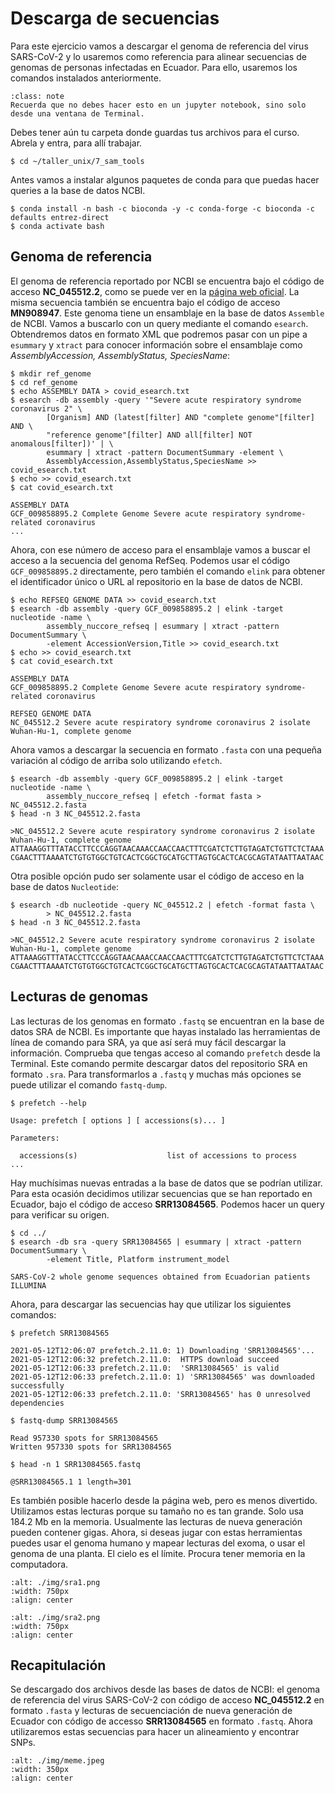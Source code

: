 # Descarga de secuencias

Para este ejercicio vamos a descargar el genoma de referencia del virus SARS-CoV-2 y lo usaremos como referencia para alinear secuencias de genomas de personas infectadas en Ecuador. Para ello, usaremos los comandos instalados anteriormente.

```{admonition} Nota
:class: note
Recuerda que no debes hacer esto en un jupyter notebook, sino solo desde una ventana de Terminal.
```

Debes tener aún tu carpeta donde guardas tus archivos para el curso. Abrela y entra, para allí trabajar. 

```shell
$ cd ~/taller_unix/7_sam_tools
```

Antes vamos a instalar algunos paquetes de conda para que puedas hacer queries a la base de datos NCBI.

```shell
$ conda install -n bash -c bioconda -y -c conda-forge -c bioconda -c defaults entrez-direct
$ conda activate bash
```

## Genoma de referencia

El genoma de referencia reportado por NCBI se encuentra bajo el código de acceso **NC_045512.2**, como se puede ver en la [página web oficial](https://www.ncbi.nlm.nih.gov/sars-cov-2/). La misma secuencia también se encuentra bajo el código de acceso **MN908947**. Este genoma tiene un ensamblaje en la base de datos `Assemble` de NCBI. Vamos a buscarlo con un query mediante el comando `esearch`. Obtendremos datos en formato XML que podremos pasar con un pipe a `esummary` y `xtract` para conocer información sobre el ensamblaje como *AssemblyAccession, AssemblyStatus, SpeciesName*:

```shell
$ mkdir ref_genome
$ cd ref_genome
$ echo ASSEMBLY DATA > covid_esearch.txt
$ esearch -db assembly -query '"Severe acute respiratory syndrome coronavirus 2" \  
        [Organism] AND (latest[filter] AND "complete genome"[filter] AND \ 
        "reference genome"[filter] AND all[filter] NOT anomalous[filter])' | \
        esummary | xtract -pattern DocumentSummary -element \
        AssemblyAccession,AssemblyStatus,SpeciesName >> covid_esearch.txt
$ echo >> covid_esearch.txt
$ cat covid_esearch.txt

ASSEMBLY DATA
GCF_009858895.2	Complete Genome	Severe acute respiratory syndrome-related coronavirus
...
```

Ahora, con ese número de acceso para el ensamblaje vamos a buscar el acceso a la secuencia del genoma RefSeq. Podemos usar el código `GCF_009858895.2` directamente, pero también el comando `elink` para obtener el identificador único o URL al repositorio en la base de datos de NCBI. 

```shell
$ echo REFSEQ GENOME DATA >> covid_esearch.txt
$ esearch -db assembly -query GCF_009858895.2 | elink -target nucleotide -name \
        assembly_nuccore_refseq | esummary | xtract -pattern DocumentSummary \
        -element AccessionVersion,Title >> covid_esearch.txt
$ echo >> covid_esearch.txt
$ cat covid_esearch.txt

ASSEMBLY DATA
GCF_009858895.2	Complete Genome	Severe acute respiratory syndrome-related coronavirus

REFSEQ GENOME DATA
NC_045512.2	Severe acute respiratory syndrome coronavirus 2 isolate Wuhan-Hu-1, complete genome
```

Ahora vamos a descargar la secuencia en formato `.fasta` con una pequeña variación al código de arriba solo utilizando `efetch`. 

```shell
$ esearch -db assembly -query GCF_009858895.2 | elink -target nucleotide -name \
        assembly_nuccore_refseq | efetch -format fasta > NC_045512.2.fasta
$ head -n 3 NC_045512.2.fasta

>NC_045512.2 Severe acute respiratory syndrome coronavirus 2 isolate Wuhan-Hu-1, complete genome
ATTAAAGGTTTATACCTTCCCAGGTAACAAACCAACCAACTTTCGATCTCTTGTAGATCTGTTCTCTAAA
CGAACTTTAAAATCTGTGTGGCTGTCACTCGGCTGCATGCTTAGTGCACTCACGCAGTATAATTAATAAC
```


Otra posible opción pudo ser solamente usar el código de acceso en la base de datos `Nucleotide`:

```shell
$ esearch -db nucleotide -query NC_045512.2 | efetch -format fasta \
        > NC_045512.2.fasta
$ head -n 3 NC_045512.2.fasta

>NC_045512.2 Severe acute respiratory syndrome coronavirus 2 isolate Wuhan-Hu-1, complete genome
ATTAAAGGTTTATACCTTCCCAGGTAACAAACCAACCAACTTTCGATCTCTTGTAGATCTGTTCTCTAAA
CGAACTTTAAAATCTGTGTGGCTGTCACTCGGCTGCATGCTTAGTGCACTCACGCAGTATAATTAATAAC
```

## Lecturas de genomas 

Las lecturas de los genomas en formato `.fastq` se encuentran en la base de datos SRA de NCBI. Es importante que hayas instalado las herramientas de línea de comando para SRA, ya que así será muy fácil descargar la información. Comprueba que tengas acceso al comando `prefetch` desde la Terminal. Este comando permite descargar datos del repositorio SRA en formato `.sra`. Para transformarlos a `.fastq` y muchas más opciones se puede utilizar el comando `fastq-dump`. 

```shell
$ prefetch --help

Usage: prefetch [ options ] [ accessions(s)... ]

Parameters:

  accessions(s)                    list of accessions to process
...
```

Hay muchísimas nuevas entradas a la base de datos que se podrían utilizar. Para esta ocasión decidimos utilizar secuencias que se han reportado en Ecuador, bajo el código de acceso **SRR13084565**. Podemos hacer un query para verificar su origen. 

```shell
$ cd ../
$ esearch -db sra -query SRR13084565 | esummary | xtract -pattern DocumentSummary \
        -element Title, Platform instrument_model

SARS-CoV-2 whole genome sequences obtained from Ecuadorian patients	ILLUMINA
```

Ahora, para descargar las secuencias hay que utilizar los siguientes comandos:

```shell
$ prefetch SRR13084565

2021-05-12T12:06:07 prefetch.2.11.0: 1) Downloading 'SRR13084565'...
2021-05-12T12:06:32 prefetch.2.11.0:  HTTPS download succeed
2021-05-12T12:06:33 prefetch.2.11.0:  'SRR13084565' is valid
2021-05-12T12:06:33 prefetch.2.11.0: 1) 'SRR13084565' was downloaded successfully
2021-05-12T12:06:33 prefetch.2.11.0: 'SRR13084565' has 0 unresolved dependencies

$ fastq-dump SRR13084565

Read 957330 spots for SRR13084565
Written 957330 spots for SRR13084565

$ head -n 1 SRR13084565.fastq

@SRR13084565.1 1 length=301
```

Es también posible hacerlo desde la página web, pero es menos divertido. Utilizamos estas lecturas porque su tamaño no es tan grande. Solo usa 184.2 Mb en la memoria. Usualmente las lecturas de nueva generación pueden contener gigas. Ahora, si deseas jugar con estas herramientas puedes usar el genoma humano y mapear lecturas del exoma, o usar el genoma de una planta. El cielo es el límite. Procura tener memoria en la computadora.

```{image} ./img/sra1.png
:alt: ./img/sra1.png
:width: 750px
:align: center
```
```{image} ./img/sra2.png
:alt: ./img/sra2.png
:width: 750px
:align: center
```

## Recapitulación

Se descargado dos archivos desde las bases de datos de NCBI: el genoma de referencia del virus SARS-CoV-2 con código de acceso **NC_045512.2** en formato `.fasta` y lecturas de secuenciación de nueva generación de Ecuador con código de accesso **SRR13084565** en formato `.fastq`. Ahora utilizaremos estas secuencias para hacer un alineamiento y encontrar SNPs.

```{image} ./img/meme.jpeg
:alt: ./img/meme.jpeg
:width: 350px
:align: center
```